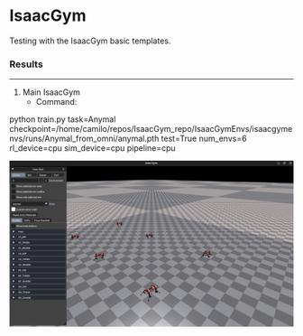 # IsaacGym 

Testing with the IsaacGym basic templates.


### Results 
----
1) Main IsaacGym 
    - Command: 

 python train.py task=Anymal checkpoint=/home/camilo/repos/IsaacGym_repo/IsaacGymEnvs/isaacgymenvs/runs/Anymal_from_omni/anymal.pth test=True num_envs=6 rl_device=cpu sim_device=cpu pipeline=cpu

 <img src="Images/IsaacGym_baseRepo_load_OmniModel_anymal.png" width=700>